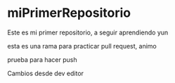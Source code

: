 # miPrimerRepositorio

Este es mi primer repositorio, a seguir aprendiendo yun


esta es una rama para practicar pull request, animo

prueba para hacer push

Cambios desde dev editor